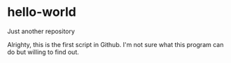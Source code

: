 # hello-world
Just another repository


Alrighty, this is the first script in Github.
I'm not sure what this program can do but willing to find out.
